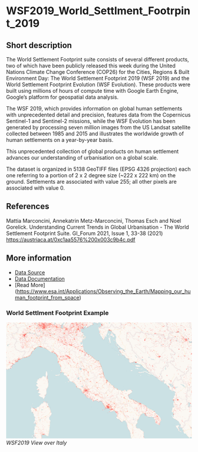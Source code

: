 # WSF2019_World_Settlment_Footrpint_2019

## Short description

The World Settlement Footprint suite consists of several different products, two of which have been publicly released this week during the United Nations Climate Change Conference (COP26) for the Cities, Regions & Built Environment Day: The World Settlement Footprint 2019 (WSF 2019) and the World Settlement Footprint Evolution (WSF Evolution). 
These products were built using millions of hours of compute time with Google Earth Engine, Google’s platform for geospatial data analysis.

The WSF 2019, which provides information on global human settlements with unprecedented detail and precision, features data from the Copernicus Sentinel-1 and Sentinel-2 missions, while the WSF Evolution has been generated by processing seven million images from the US Landsat satellite collected between 1985 and 2015 and illustrates the worldwide growth of human settlements on a year-by-year basis.

This unprecedented collection of global products on human settlement advances our understanding of urbanisation on a global scale. 

The dataset is organized in 5138 GeoTIFF files (EPSG 4326 projection) each one referring to a portion of 2 x 2 degree size (~222 x 222 km) on the ground. 
Settlements are associated with value 255; all other pixels are associated with value 0.

## References

Mattia Marconcini, Annekatrin Metz-Marconcini, Thomas Esch and Noel Gorelick. Understanding Current Trends in Global Urbanisation - The World Settlement Footprint Suite. GI_Forum 2021, Issue 1, 33-38 (2021) https://austriaca.at/0xc1aa5576%200x003c9b4c.pdf

## More information

- [Data Source](https://download.geoservice.dlr.de/WSF2019/files/)
- [Data Documentation](https://geoservice.dlr.de/web/maps/eoc:wsf2019#)
- [Read More] (https://www.esa.int/Applications/Observing_the_Earth/Mapping_our_human_footprint_from_space)

### World Settlment Footprint Example

![Example datasets outputs](WSF2019_World_Settlment_Footprint_2019.png)<br>
*WSF2019 View over Italy*